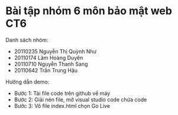 # Bài tập nhóm 6 môn bảo mật web CT6

Danh sách nhóm:

- 20110235 Nguyễn Thị Quỳnh Như
- 20110174 Lâm Hoàng Duyên
- 20110710 Nguyễn Thanh Sang
- 20110642 Trần Trung Hậu

Hướng dẫn demo:
- Bước 1: Tải file code trên github về máy
- Bước 2: Giải nén file, mở visual studio code chứa code
- Bước 3: Vô file index.html chọn Go Live
